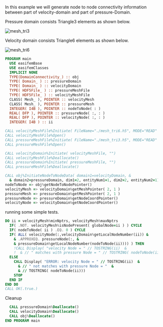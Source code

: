 In this example we will generate node to node connectivity information between part of velocity-domain and part of pressure-Domain.

Pressure domain consists Triangle3 elements as shown below.

![mesh_tri3](figures/mesh_tri3.png)

Velocity domain consists Triangle6 elements as shown below.

![mesh_tri6](figures/mesh_tri6.png)

```fortran
PROGRAM main
  USE easifemBase
  USE easifemClasses
  IMPLICIT NONE
  TYPE(DomainConnectivity_) :: obj
  TYPE( Domain_ ) :: pressureDomain
  TYPE( Domain_ ) :: velocityDomain
  TYPE( HDF5File_ ) :: pressureMeshFile
  TYPE( HDF5File_ ) :: velocityMeshFile
  CLASS( Mesh_ ), POINTER :: velocityMesh
  CLASS( Mesh_ ), POINTER :: pressureMesh
  INTEGER( I4B ), POINTER :: nodeToNode( : )
  REAL( DFP ), POINTER :: pressureNode( :, : )
  REAL( DFP ), POINTER :: velocityNode( :, : )
  INTEGER( I4B ) :: ii
```

```fortran
CALL velocityMeshFile%Initiate( FileName="./mesh_tri6.h5", MODE="READ" )
CALL velocityMeshFile%Open()
CALL pressureMeshFile%Initiate( FileName="./mesh_tri3.h5", MODE="READ" )
CALL pressureMeshFile%Open()
```

```fortran
CALL velocityDomain%Initiate( velocityMeshFile, "")
CALL velocityMeshFile%Deallocate()
CALL pressureDomain%Initiate( pressureMeshFile, "")
CALL pressureMeshFile%Deallocate()
```

```fortran
CALL obj%InitiateNodeToNodeData( domain1=velocityDomain, &
  & domain2=pressureDomain, dim1=2, entityNum1=1, dim2=2, entityNum2=1)
nodeToNode => obj%getNodeToNodePointer()
velocityMesh => velocityDomain%getMeshPointer( 2, 1 )
pressureMesh => pressureDomain%getMeshPointer( 2, 1 )
pressureNode => pressureDomain%getNodeCoordPointer()
velocityNode => velocityDomain%getNodeCoordPointer()
```

running some simple tests.

```fortran
DO ii = velocityMesh%minNptrs, velocityMesh%maxNptrs
  IF( .NOT. velocityMesh%isNodePresent( globalNode=ii ) ) CYCLE
  IF( nodeToNode( ii ) .EQ. 0 ) CYCLE
  IF( ALL( velocityNode(:,velocityDomain%getLocalNodeNumber(ii)) &
    & .APPROXEQ. pressureNode(:, &
    & pressureDomain%getLocalNodeNumber(nodeToNode(ii)))) ) THEN
    !CALL Display( "velocity Node = " // TOSTRING(ii)  &
    !  & // " matches with pressure Node = " // TOSTRING( nodeToNode(ii)))
  ELSE
    CALL Display( "ERROR: velocity Node = " // TOSTRING(ii)  &
      & // " not matches with pressure Node = "  &
      & // TOSTRING( nodeToNode(ii)))
    STOP
  END IF
END DO
CALL OK(.true.)
```

Cleanup

```fortran
  CALL pressureDomain%Deallocate()
  CALL velocityDomain%Deallocate()
  CALL obj%Deallocate()
END PROGRAM main
```
